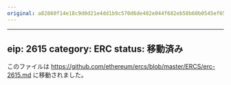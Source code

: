 ```yaml
---
original: a82860f14e18c9d0d21e4dd1b9c570d6de482e044f682eb58b60b0545ef655f5
---
```


---
eip: 2615
category: ERC
status: 移動済み
---

このファイルは https://github.com/ethereum/ercs/blob/master/ERCS/erc-2615.md に移動されました。